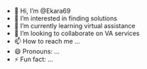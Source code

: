 - 👋 Hi, I’m @Ekara69
- 👀 I’m interested in finding solutions
- 🌱 I’m currently learning virtual assistance
- 💞️ I’m looking to collaborate on VA services
- 📫 How to reach me ...
- 😄 Pronouns: ...
- ⚡ Fun fact: ...

<!---
Ekara69/Ekara69 is a ✨ special ✨ repository because its `README.md` (this file) appears on your GitHub profile.
You can click the Preview link to take a look at your changes.
--->
